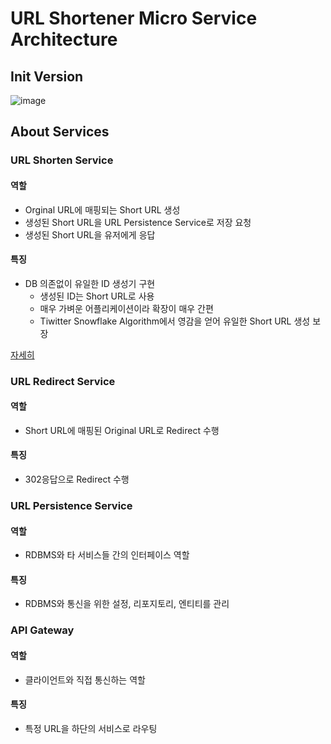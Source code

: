 # URL Shortener Micro Service Architecture 
## Init Version
![image](https://github.com/user-attachments/assets/a7fec6e3-c239-4d93-b7be-e296b2b2f639)

## About Services
### URL Shorten Service
#### 역할
- Orginal URL에 매핑되는 Short URL 생성
- 생성된 Short URL을 URL Persistence Service로 저장 요청
- 생성된 Short URL을 유저에게 응답
#### 특징
- DB 의존없이 유일한 ID 생성기 구현
  - 생성된 ID는 Short URL로 사용
  - 매우 가벼운 어플리케이션이라 확장이 매우 간편
  - Tiwitter Snowflake Algorithm에서 영감을 얻어 유일한 Short URL 생성 보장
 
[자세히](https://jeongseonghun.com/posts/troubleshooting/%ED%99%95%EC%9E%A5%EC%84%B1%EA%B3%BC-%EB%8B%A8%EC%88%9C%EC%84%B1-%EB%91%90-%EB%A7%88%EB%A6%AC-%ED%86%A0%EB%81%BC-%EC%9E%A1%EA%B8%B0-DB-%EC%97%86%EB%8A%94-URL-%EB%8B%A8%EC%B6%95-%EC%84%9C%EB%B9%84%EC%8A%A4-%EC%84%A4%EA%B3%84-%EB%8F%84%EC%A0%84/)
### URL Redirect Service
#### 역할
- Short URL에 매핑된 Original URL로 Redirect 수행
#### 특징
- 302응답으로 Redirect 수행

### URL Persistence Service
#### 역할
- RDBMS와 타 서비스들 간의 인터페이스 역할
#### 특징
- RDBMS와 통신을 위한 설정, 리포지토리, 엔티티를 관리

### API Gateway
#### 역할
- 클라이언트와 직접 통신하는 역할
#### 특징
- 특정 URL을 하단의 서비스로 라우팅


